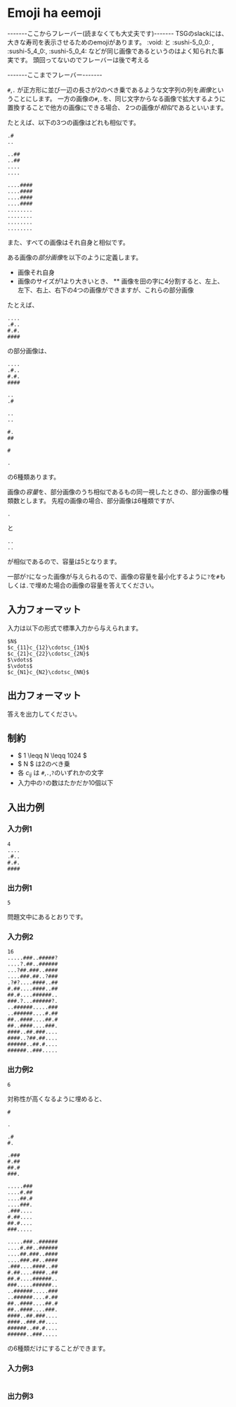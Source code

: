 # Emoji ha eemoji
-------ここからフレーバー(読まなくても大丈夫です)-------
TSGのslackには、大きな寿司を表示させるためのemojiがあります。
:void:  と :sushi-5_0_0: , :sushi-5_4_0:, :sushi-5_0_4:  などが同じ画像であるというのはよく知られた事実です。
頭回ってないのでフレーバーは後で考える

-------ここまでフレーバー-------


`#`,`.` が正方形に並び一辺の長さが2のべき乗であるような文字列の列を*画像*ということにします。
一方の画像の`#`,`.`を、同じ文字からなる画像で拡大するように置換することで他方の画像にできる場合、
2つの画像が*相似*であるといいます。

たとえば、以下の3つの画像はどれも相似です。
```
.#
..
```

```
..##
..##
....
....
```

```
....####
....####
....####
....####
........
........
........
........
```

また、すべての画像はそれ自身と相似です。

ある画像の*部分画像*を以下のように定義します。
* 画像それ自身
* 画像のサイズが1より大きいとき、
** 画像を田の字に4分割すると、左上、左下、右上、右下の4つの画像ができますが、これらの部分画像

たとえば、
```
....
.#..
#.#.
####
```
の部分画像は、
```
....
.#..
#.#.
####
```

```
..
.#
```

```
..
..
```

```
#.
##
```

```
#
```

```
.
```

の6種類あります。

画像の*容量*を、部分画像のうち相似であるもの同一視したときの、部分画像の種類数とします。
先程の画像の場合、部分画像は6種類ですが、
```
.
```
と
```
..
..
```
が相似であるので、容量は5となります。

一部が`?`になった画像が与えられるので、画像の容量を最小化するように`?`を`#`もしくは`.`で埋めた場合の画像の容量を答えてください。

## 入力フォーマット
入力は以下の形式で標準入力から与えられます。
```
$N$
$c_{11}c_{12}\cdotsc_{1N}$
$c_{21}c_{22}\cdotsc_{2N}$
$\vdots$
$\vdots$
$c_{N1}c_{N2}\cdotsc_{NN}$
```

## 出力フォーマット
答えを出力してください。

## 制約

* $ 1 \leqq N \leqq 1024 $
* $ N $ は2のべき乗
* 各 $c_{ij}$ は `#`,`.`,`?`のいずれかの文字
* 入力中の`?`の数はたかだか10個以下

## 入出力例

### 入力例1
```
4
....
.#..
#.#.
####
```

### 出力例1
```
5
```
問題文中にあるとおりです。

### 入力例2
```
16
.....###..#####?
....?.##..######
...?##.###..####
....###.##..?###
.?#?....####..##
#.##....####..##
##.#....######..
###.?...######?.
..######.....###
..######....#.##
##..####....##.#
##..####....###.
####..##.###....
####..?##.##....
######..##.#....
######..###.....
```

### 出力例2
```
6
```

対称性が高くなるように埋めると、
```
#
```
```
.
```
```
.#
#.
```
```
.###
#.##
##.#
###.
```
```
.....###
....#.##
....##.#
....###.
.###....
#.##....
##.#....
###.....
```
```
.....###..######
....#.##..######
....##.###..####
....###.##..####
.###....####..##
#.##....####..##
##.#....######..
###.....######..
..######.....###
..######....#.##
##..####....##.#
##..####....###.
####..##.###....
####..###.##....
######..##.#....
######..###.....
```

の6種類だけにすることができます。

### 入力例3
```

```

### 出力例3
```

```

